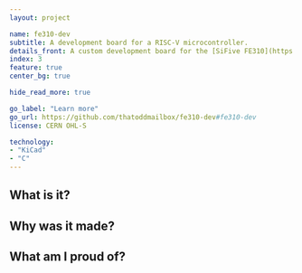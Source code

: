 ```yaml
---
layout: project

name: fe310-dev
subtitle: A development board for a RISC-V microcontroller.
details_front: A custom development board for the [SiFive FE310](https://www.sifive.com/chip-designer#fe310){:target="_blank"}{:rel="noopener noreferrer"}, a RISC-V microcontroller. (required soldering a QFN chip with 0.4 mm pitch, using a stencil, solder paste, and hot air rework station!)
index: 3
feature: true
center_bg: true

hide_read_more: true

go_label: "Learn more"
go_url: https://github.com/thatoddmailbox/fe310-dev#fe310-dev
license: CERN OHL-S

technology:
- "KiCad"
- "C"
---
```

## What is it?

## Why was it made?

## What am I proud of?
